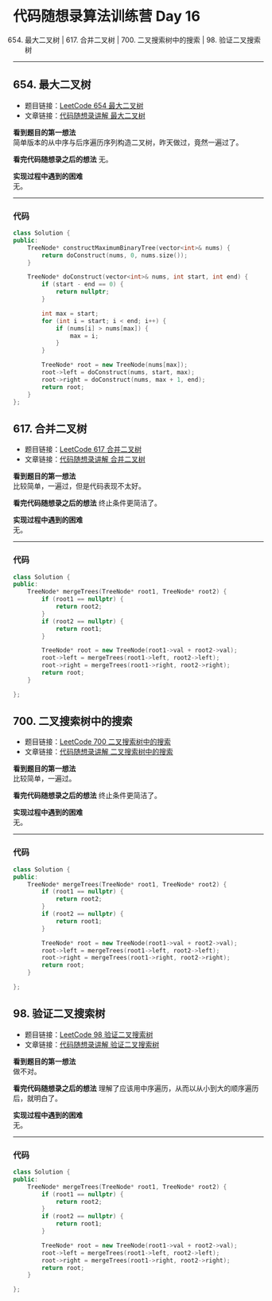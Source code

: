 # 代码随想录算法训练营 Day 16
654. 最大二叉树 | 617. 合并二叉树 | 700. 二叉搜索树中的搜索 | 98. 验证二叉搜索树

---

## 654. 最大二叉树
* 题目链接：[LeetCode 654 最大二叉树](https://leetcode.cn/problems/maximum-binary-tree)
* 文章链接：[代码随想录讲解 最大二叉树](https://programmercarl.com/0654.%E6%9C%80%E5%A4%A7%E4%BA%8C%E5%8F%89%E6%A0%91.html)

**看到题目的第一想法**  
简单版本的从中序与后序遍历序列构造二叉树，昨天做过，竟然一遍过了。

**看完代码随想录之后的想法** 
无。

**实现过程中遇到的困难**  
无。  

---

### 代码
```cpp
class Solution {
public:
    TreeNode* constructMaximumBinaryTree(vector<int>& nums) {
        return doConstruct(nums, 0, nums.size());
    }

    TreeNode* doConstruct(vector<int>& nums, int start, int end) {
        if (start - end == 0) {
            return nullptr;
        }

        int max = start;
        for (int i = start; i < end; i++) {
            if (nums[i] > nums[max]) {
                max = i;
            }
        }

        TreeNode* root = new TreeNode(nums[max]);
        root->left = doConstruct(nums, start, max);
        root->right = doConstruct(nums, max + 1, end);
        return root;
    }
};
```

## 617. 合并二叉树
* 题目链接：[LeetCode 617 合并二叉树](https://leetcode.cn/problems/merge-two-binary-trees)
* 文章链接：[代码随想录讲解 合并二叉树](https://programmercarl.com/0617.%E5%90%88%E5%B9%B6%E4%BA%8C%E5%8F%89%E6%A0%91.html)

**看到题目的第一想法**  
比较简单，一遍过，但是代码表现不太好。

**看完代码随想录之后的想法** 
终止条件更简洁了。

**实现过程中遇到的困难**  
无。  

---

### 代码
```cpp
class Solution {
public:
    TreeNode* mergeTrees(TreeNode* root1, TreeNode* root2) {
        if (root1 == nullptr) {
            return root2;
        }
        if (root2 == nullptr) {
            return root1;
        }

        TreeNode* root = new TreeNode(root1->val + root2->val);
        root->left = mergeTrees(root1->left, root2->left);
        root->right = mergeTrees(root1->right, root2->right);
        return root;
    }

};
```

## 700. 二叉搜索树中的搜索
* 题目链接：[LeetCode 700 二叉搜索树中的搜索](https://leetcode.cn/problems/search-in-a-binary-search-tree/)
* 文章链接：[代码随想录讲解 二叉搜索树中的搜索](https://programmercarl.com/0700.%E4%BA%8C%E5%8F%89%E6%90%9C%E7%B4%A2%E6%A0%91%E4%B8%AD%E7%9A%84%E6%90%9C%E7%B4%A2.html)

**看到题目的第一想法**  
比较简单，一遍过。

**看完代码随想录之后的想法** 
终止条件更简洁了。

**实现过程中遇到的困难**  
无。  

---

### 代码
```cpp
class Solution {
public:
    TreeNode* mergeTrees(TreeNode* root1, TreeNode* root2) {
        if (root1 == nullptr) {
            return root2;
        }
        if (root2 == nullptr) {
            return root1;
        }

        TreeNode* root = new TreeNode(root1->val + root2->val);
        root->left = mergeTrees(root1->left, root2->left);
        root->right = mergeTrees(root1->right, root2->right);
        return root;
    }

};
```

## 98. 验证二叉搜索树
* 题目链接：[LeetCode 98 验证二叉搜索树](https://leetcode.cn/problems/validate-binary-search-tree)
* 文章链接：[代码随想录讲解 验证二叉搜索树](https://programmercarl.com/0098.%E9%AA%8C%E8%AF%81%E4%BA%8C%E5%8F%89%E6%90%9C%E7%B4%A2%E6%A0%91.html)

**看到题目的第一想法**  
做不对。

**看完代码随想录之后的想法** 
理解了应该用中序遍历，从而以从小到大的顺序遍历后，就明白了。

**实现过程中遇到的困难**  
无。  

---

### 代码
```cpp
class Solution {
public:
    TreeNode* mergeTrees(TreeNode* root1, TreeNode* root2) {
        if (root1 == nullptr) {
            return root2;
        }
        if (root2 == nullptr) {
            return root1;
        }

        TreeNode* root = new TreeNode(root1->val + root2->val);
        root->left = mergeTrees(root1->left, root2->left);
        root->right = mergeTrees(root1->right, root2->right);
        return root;
    }

};
``` 
